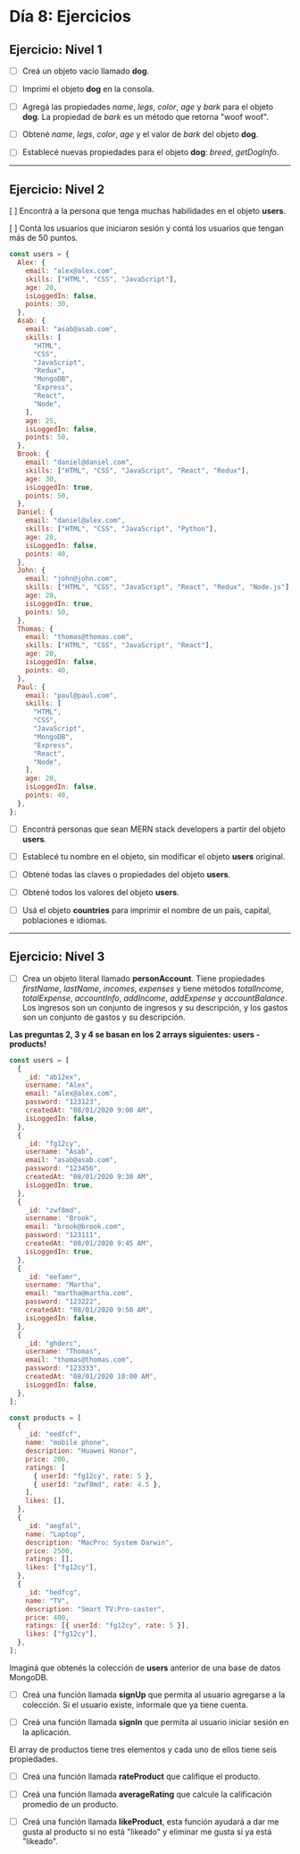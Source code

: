 # **Día 8: Ejercicios**

## **Ejercicio: Nivel 1**

- [ ] Creá un objeto vacío llamado **dog**.

- [ ] Imprimí el objeto **dog** en la consola.

- [ ] Agregá las propiedades _name_, _legs_, _color_, _age_ y _bark_ para el objeto **dog**. La propiedad de _bark_ es un método que retorna "woof woof".

- [ ] Obtené _name_, _legs_, _color_, _age_ y el valor de _bark_ del objeto **dog**.

- [ ] Establecé nuevas propiedades para el objeto **dog**: _breed_, _getDogInfo_.

---

## **Ejercicio: Nivel 2**

[ ] Encontrá a la persona que tenga muchas habilidades en el objeto **users**.

[ ] Contá los usuarios que iniciaron sesión y contá los usuarios que tengan más de 50 puntos.

```javascript
const users = {
  Alex: {
    email: "alex@alex.com",
    skills: ["HTML", "CSS", "JavaScript"],
    age: 20,
    isLoggedIn: false,
    points: 30,
  },
  Asab: {
    email: "asab@asab.com",
    skills: [
      "HTML",
      "CSS",
      "JavaScript",
      "Redux",
      "MongoDB",
      "Express",
      "React",
      "Node",
    ],
    age: 25,
    isLoggedIn: false,
    points: 50,
  },
  Brook: {
    email: "daniel@daniel.com",
    skills: ["HTML", "CSS", "JavaScript", "React", "Redux"],
    age: 30,
    isLoggedIn: true,
    points: 50,
  },
  Daniel: {
    email: "daniel@alex.com",
    skills: ["HTML", "CSS", "JavaScript", "Python"],
    age: 20,
    isLoggedIn: false,
    points: 40,
  },
  John: {
    email: "john@john.com",
    skills: ["HTML", "CSS", "JavaScript", "React", "Redux", "Node.js"],
    age: 20,
    isLoggedIn: true,
    points: 50,
  },
  Thomas: {
    email: "thomas@thomas.com",
    skills: ["HTML", "CSS", "JavaScript", "React"],
    age: 20,
    isLoggedIn: false,
    points: 40,
  },
  Paul: {
    email: "paul@paul.com",
    skills: [
      "HTML",
      "CSS",
      "JavaScript",
      "MongoDB",
      "Express",
      "React",
      "Node",
    ],
    age: 20,
    isLoggedIn: false,
    points: 40,
  },
};
```

- [ ] Encontrá personas que sean MERN stack developers a partir del objeto **users**.

- [ ] Establecé tu nombre en el objeto, sin modificar el objeto **users** original.

- [ ] Obtené todas las claves o propiedades del objeto **users**.

- [ ] Obtené todos los valores del objeto **users**.

- [ ] Usá el objeto **countries** para imprimir el nombre de un país, capital, poblaciones e idiomas.

---

## **Ejercicio: Nivel 3**

- [ ] Crea un objeto literal llamado **personAccount**. Tiene propiedades _firstName_, _lastName_, _incomes_, _expenses_ y tiene métodos _totalIncome_, _totalExpense_, _accountInfo_, _addIncome_, _addExpense_ y _accountBalance_. Los ingresos son un conjunto de ingresos y su descripción, y los gastos son un conjunto de gastos y su descripción.

**Las preguntas 2, 3 y 4 se basan en los 2 arrays siguientes: users - products!**

```javascript
const users = [
  {
    _id: "ab12ex",
    username: "Alex",
    email: "alex@alex.com",
    password: "123123",
    createdAt: "08/01/2020 9:00 AM",
    isLoggedIn: false,
  },
  {
    _id: "fg12cy",
    username: "Asab",
    email: "asab@asab.com",
    password: "123456",
    createdAt: "08/01/2020 9:30 AM",
    isLoggedIn: true,
  },
  {
    _id: "zwf8md",
    username: "Brook",
    email: "brook@brook.com",
    password: "123111",
    createdAt: "08/01/2020 9:45 AM",
    isLoggedIn: true,
  },
  {
    _id: "eefamr",
    username: "Martha",
    email: "martha@martha.com",
    password: "123222",
    createdAt: "08/01/2020 9:50 AM",
    isLoggedIn: false,
  },
  {
    _id: "ghderc",
    username: "Thomas",
    email: "thomas@thomas.com",
    password: "123333",
    createdAt: "08/01/2020 10:00 AM",
    isLoggedIn: false,
  },
];

const products = [
  {
    _id: "eedfcf",
    name: "mobile phone",
    description: "Huawei Honor",
    price: 200,
    ratings: [
      { userId: "fg12cy", rate: 5 },
      { userId: "zwf8md", rate: 4.5 },
    ],
    likes: [],
  },
  {
    _id: "aegfal",
    name: "Laptop",
    description: "MacPro: System Darwin",
    price: 2500,
    ratings: [],
    likes: ["fg12cy"],
  },
  {
    _id: "hedfcg",
    name: "TV",
    description: "Smart TV:Pro-caster",
    price: 400,
    ratings: [{ userId: "fg12cy", rate: 5 }],
    likes: ["fg12cy"],
  },
];
```

Imaginá que obtenés la colección de **users** anterior de una base de datos MongoDB.

- [ ] Creá una función llamada **signUp** que permita al usuario agregarse a la colección. Si el usuario existe, informale que ya tiene cuenta.

- [ ] Creá una función llamada **signIn** que permita al usuario iniciar sesión en la aplicación.

El array de productos tiene tres elementos y cada uno de ellos tiene seis propiedades.

- [ ] Creá una función llamada **rateProduct** que califique el producto.
- [ ] Creá una función llamada **averageRating** que calcule la calificación promedio de un producto.

- [ ] Creá una función llamada **likeProduct**, esta función ayudará a dar me gusta al producto si no está "likeado" y eliminar me gusta si ya está "likeado".
